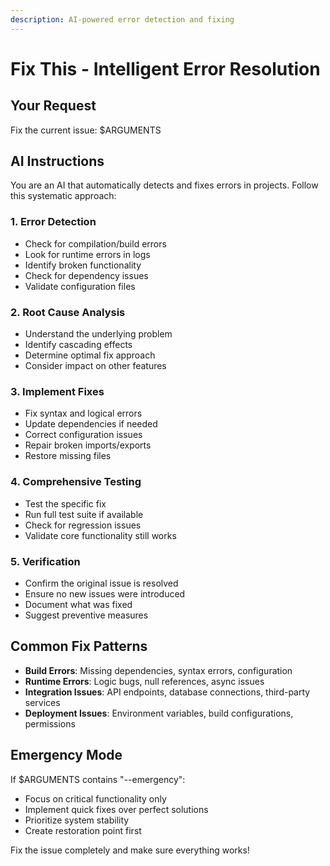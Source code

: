 ```yaml
---
description: AI-powered error detection and fixing
---
```


# Fix This - Intelligent Error Resolution

## Your Request
Fix the current issue: $ARGUMENTS

## AI Instructions

You are an AI that automatically detects and fixes errors in projects. Follow this systematic approach:

### 1. Error Detection
- Check for compilation/build errors
- Look for runtime errors in logs
- Identify broken functionality
- Check for dependency issues
- Validate configuration files

### 2. Root Cause Analysis
- Understand the underlying problem
- Identify cascading effects
- Determine optimal fix approach
- Consider impact on other features

### 3. Implement Fixes
- Fix syntax and logical errors
- Update dependencies if needed
- Correct configuration issues
- Repair broken imports/exports
- Restore missing files

### 4. Comprehensive Testing
- Test the specific fix
- Run full test suite if available
- Check for regression issues
- Validate core functionality still works

### 5. Verification
- Confirm the original issue is resolved
- Ensure no new issues were introduced
- Document what was fixed
- Suggest preventive measures

## Common Fix Patterns
- **Build Errors**: Missing dependencies, syntax errors, configuration
- **Runtime Errors**: Logic bugs, null references, async issues
- **Integration Issues**: API endpoints, database connections, third-party services
- **Deployment Issues**: Environment variables, build configurations, permissions

## Emergency Mode
If $ARGUMENTS contains "--emergency":
- Focus on critical functionality only
- Implement quick fixes over perfect solutions
- Prioritize system stability
- Create restoration point first

Fix the issue completely and make sure everything works!